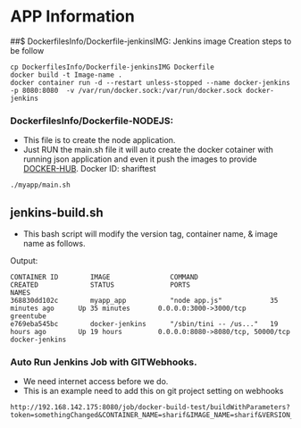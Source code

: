 # APP Information

##$ DockerfilesInfo/Dockerfile-jenkinsIMG: Jenkins image Creation steps to be follow
```
cp DockerfilesInfo/Dockerfile-jenkinsIMG Dockerfile
docker build -t Image-name .
docker container run -d --restart unless-stopped --name docker-jenkins -p 8080:8080  -v /var/run/docker.sock:/var/run/docker.sock docker-jenkins
```

### DockerfilesInfo/Dockerfile-NODEJS: 
  - This file is to create the node application. 
  - Just RUN the main.sh file it will auto  create the docker cotainer with running json application and even it push the images to provide [DOCKER-HUB](https://cloud.docker.com/repository/list). Docker ID: shariftest
```
./myapp/main.sh
```
## jenkins-build.sh
- This bash script will modify the version tag, container name, & image name as follows.

Output:
```
CONTAINER ID        IMAGE               COMMAND                  CREATED             STATUS              PORTS                               NAMES
368830dd102c        myapp_app           "node app.js"            35 minutes ago      Up 35 minutes       0.0.0.0:3000->3000/tcp              greentube
e769eba545bc        docker-jenkins      "/sbin/tini -- /us..."   19 hours ago        Up 19 hours         0.0.0.0:8080->8080/tcp, 50000/tcp   docker-jenkins
```

### Auto Run Jenkins Job with GITWebhooks.

- We need internet access before we do.
- This is an example need to add this on git project setting on webhooks
```
http://192.168.142.175:8080/job/docker-build-test/buildWithParameters?token=somethingChanged&CONTAINER_NAME=sharif&IMAGE_NAME=sharif&VERSION_TAGS=1.12
```
